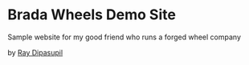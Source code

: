 # Brada Wheels Demo Site

Sample website for my good friend who runs a forged wheel company

by [Ray Dipasupil](https://stancetrader.com)